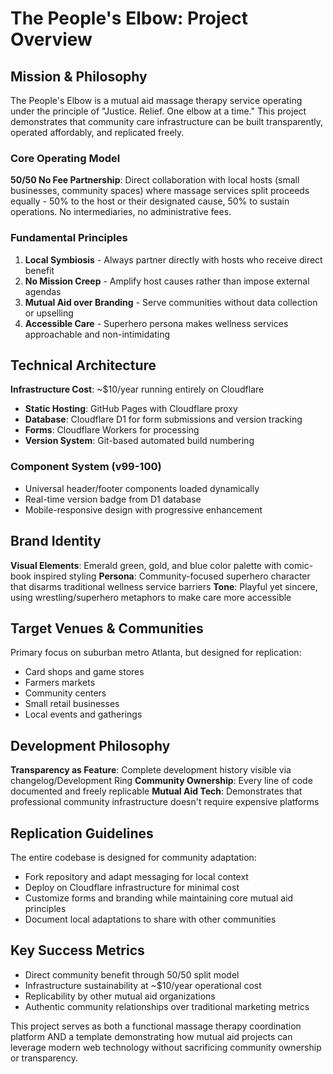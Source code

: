 # The People's Elbow: Project Overview

## Mission & Philosophy

The People's Elbow is a mutual aid massage therapy service operating under the principle of "Justice. Relief. One elbow at a time." This project demonstrates that community care infrastructure can be built transparently, operated affordably, and replicated freely.

### Core Operating Model

**50/50 No Fee Partnership**: Direct collaboration with local hosts (small businesses, community spaces) where massage services split proceeds equally - 50% to the host or their designated cause, 50% to sustain operations. No intermediaries, no administrative fees.

### Fundamental Principles

1. **Local Symbiosis** - Always partner directly with hosts who receive direct benefit
2. **No Mission Creep** - Amplify host causes rather than impose external agendas  
3. **Mutual Aid over Branding** - Serve communities without data collection or upselling
4. **Accessible Care** - Superhero persona makes wellness services approachable and non-intimidating

## Technical Architecture

**Infrastructure Cost**: ~$10/year running entirely on Cloudflare
- **Static Hosting**: GitHub Pages with Cloudflare proxy
- **Database**: Cloudflare D1 for form submissions and version tracking
- **Forms**: Cloudflare Workers for processing
- **Version System**: Git-based automated build numbering

### Component System (v99-100)
- Universal header/footer components loaded dynamically
- Real-time version badge from D1 database
- Mobile-responsive design with progressive enhancement

## Brand Identity

**Visual Elements**: Emerald green, gold, and blue color palette with comic-book inspired styling
**Persona**: Community-focused superhero character that disarms traditional wellness service barriers
**Tone**: Playful yet sincere, using wrestling/superhero metaphors to make care more accessible

## Target Venues & Communities

Primary focus on suburban metro Atlanta, but designed for replication:
- Card shops and game stores
- Farmers markets
- Community centers
- Small retail businesses
- Local events and gatherings

## Development Philosophy

**Transparency as Feature**: Complete development history visible via changelog/Development Ring
**Community Ownership**: Every line of code documented and freely replicable
**Mutual Aid Tech**: Demonstrates that professional community infrastructure doesn't require expensive platforms

## Replication Guidelines

The entire codebase is designed for community adaptation:
- Fork repository and adapt messaging for local context
- Deploy on Cloudflare infrastructure for minimal cost
- Customize forms and branding while maintaining core mutual aid principles
- Document local adaptations to share with other communities

## Key Success Metrics

- Direct community benefit through 50/50 split model
- Infrastructure sustainability at ~$10/year operational cost
- Replicability by other mutual aid organizations
- Authentic community relationships over traditional marketing metrics

This project serves as both a functional massage therapy coordination platform AND a template demonstrating how mutual aid projects can leverage modern web technology without sacrificing community ownership or transparency. 